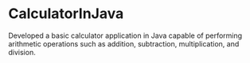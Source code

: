 # CalculatorInJava
Developed a basic calculator application in Java capable of performing arithmetic
operations such as addition, subtraction, multiplication, and division.

